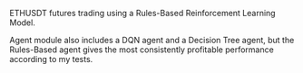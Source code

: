 ETHUSDT futures trading using a Rules-Based Reinforcement Learning Model.

Agent module also includes a DQN agent and a Decision Tree agent, but the Rules-Based agent gives the most consistently profitable performance according to my tests.
